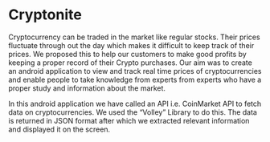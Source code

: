 # Cryptonite

Cryptocurrency can be traded in the market like regular stocks. Their prices fluctuate through out the day which makes it difficult to keep track of their prices. We proposed this to help our customers to make good profits by keeping a proper record of their Crypto purchases. Our aim was to create an android application to view and track real time prices of cryptocurrencies and enable people to take knowledge from experts from experts who have a proper study and information about the market.

In this android application we have called an API i.e. CoinMarket API to fetch data on cryptocurrencies. We used the “Volley” Library to do this. The data is returned in JSON format after which we extracted relevant information and displayed it on the screen.


